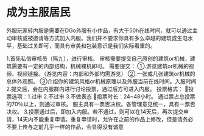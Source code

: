 <!-- guide/apply/MainResident.md-->

# 成为主服居民

外服玩家转内服是需要在DGo外服有小作品，有大于50h在线时间，就可以通过主动审核或被邀请等方式加入内服。我们并不要求你具有多么卓越的建筑或生电水平，基础过关即可，而具有审美和包装意识是我们实际看重的。

1.首先私信审核员（殇九），进行审核。
审核需要提交自己原创的建筑or机械，建筑需要有一定的内部结构，机械裸机即可。
需要提交：	①.游览建筑or机械的视频、视频链接。（游览内容：内部和外部均需游览）
②.一张或几张建筑or机械的总体外观照。
③介绍你的建筑风格or机械原理以及外服当前在线时间。入服时间
2.提交后，会在内服群内进行讨论投票，通过后方可进入内服。
投票格式：
投票选项：1.过审 2.不过审 3.不做表态
投票时长：24~48小时。
通过票占总投票的70％以上，则通过审核。
服主具有一票否决权。各管理意见统一，具有一票否决权。
3.投票通过后，即加入内服。若不通过，则可以在14天后，再次提交申请，14天内不能重复申请。重复申请时，允许在之前的作品上修改，但是请务必不要上传与之前几乎一样的作品，会显得没有诚意